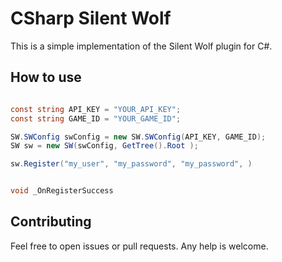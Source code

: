 # CSharp Silent Wolf

This is a simple implementation of the Silent Wolf plugin for C#.

## How to use

```c#

const string API_KEY = "YOUR_API_KEY";
const string GAME_ID = "YOUR_GAME_ID";

SW.SWConfig swConfig = new SW.SWConfig(API_KEY, GAME_ID);
SW sw = new SW(swConfig, GetTree().Root );

sw.Register("my_user", "my_password", "my_password", )


void _OnRegisterSuccess

```


## Contributing

Feel free to open issues or pull requests. Any help is welcome.
